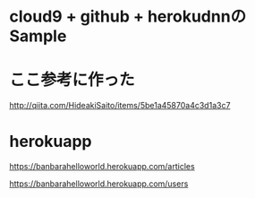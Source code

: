 # cloud9 + github + herokudnnのSample

# ここ参考に作った  
http://qiita.com/HideakiSaito/items/5be1a45870a4c3d1a3c7

# herokuapp
https://banbarahelloworld.herokuapp.com/articles

https://banbarahelloworld.herokuapp.com/users
